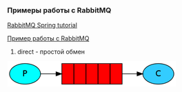 ### Примеры работы с RabbitMQ 
[RabbitMQ Spring tutorial](https://habr.com/ru/post/262069/)

[Пример работы с RabbitMQ](http://spring-projects.ru/guides/messaging-rabbitmq/#scratch)

1. direct - простой обмен

![Схема](doc/hello1.png "Схема")
